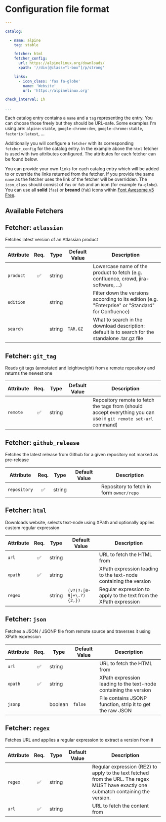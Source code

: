 # Configuration file format

```yaml
---

catalog:

  - name: alpine
    tag: stable

    fetcher: html
    fetcher_config:
      url: https://alpinelinux.org/downloads/
      xpath: '//div[@class="l-box"]/p/strong'

    links:
      - icon_class: 'fas fa-globe'
        name: 'Website'
        url: 'https://alpinelinux.org'

check_interval: 1h

...
```

Each catalog entry contains a `name` and a `tag` representing the entry. You can choose those freely but they should be URL-safe. Some examples I'm using are: `alpine:stable`, `google-chrome:dev`, `google-chrome:stable`, `factorio:latest`, …

Additionally you will configure a `fetcher` with its corresponding `fetcher_config` for the catalog entry. In the example above the `html` fetcher is used with two attributes configured. The attributes for each fetcher can be found below.

You can provide your own `links` for each catalog entry which will be added to or override the links returned from the fetcher. If you provide the same `name` as the fetcher uses the link of the fetcher will be overridden. The `icon_class` should consist of `fas` or `fab` and an icon (for example `fa-globe`). You can use all **solid** (`fas`) or **breand** (`fab`) icons within [Font Awesome v5 Free](https://fontawesome.com/v5.15/icons?d=gallery&s=brands,solid&m=free).

## Available Fetchers

## Fetcher: `atlassian`

Fetches latest version of an Atlassian product

| Attribute | Req. | Type | Default Value | Description |
| --------- | :--: | ---- | ------------- | ----------- |
| `product` | ✅ | string |  | Lowercase name of the product to fetch (e.g. confluence, crowd, jira-software, ...) |
| `edition` |  | string |  | Filter down the versions according to its edition (e.g. "Enterprise" or "Standard" for Confluence) |
| `search` |  | string | `TAR.GZ` | What to search in the download description: default is to search for the standalone .tar.gz file |

## Fetcher: `git_tag`

Reads git tags (annotated and leightweight) from a remote repository and returns the newest one

| Attribute | Req. | Type | Default Value | Description |
| --------- | :--: | ---- | ------------- | ----------- |
| `remote` | ✅ | string |  | Repository remote to fetch the tags from (should accept everything you can use in `git remote set-url` command) |

## Fetcher: `github_release`

Fetches the latest release from Github for a given repository not marked as pre-release

| Attribute | Req. | Type | Default Value | Description |
| --------- | :--: | ---- | ------------- | ----------- |
| `repository` | ✅ | string |  | Repository to fetch in form `owner/repo` |

## Fetcher: `html`

Downloads website, selects text-node using XPath and optionally applies custom regular expression

| Attribute | Req. | Type | Default Value | Description |
| --------- | :--: | ---- | ------------- | ----------- |
| `url` | ✅ | string |  | URL to fetch the HTML from |
| `xpath` | ✅ | string |  | XPath expression leading to the text-node containing the version |
| `regex` |  | string | `(v?(?:[0-9]+\.?){2,})` | Regular expression to apply to the text from the XPath expression |

## Fetcher: `json`

Fetches a JSON / JSONP file from remote source and traverses it using XPath expression

| Attribute | Req. | Type | Default Value | Description |
| --------- | :--: | ---- | ------------- | ----------- |
| `url` | ✅ | string |  | URL to fetch the HTML from |
| `xpath` | ✅ | string |  | XPath expression leading to the text-node containing the version |
| `jsonp` |  | boolean | `false` | File contains JSONP function, strip it to get the raw JSON |

## Fetcher: `regex`

Fetches URL and applies a regular expression to extract a version from it

| Attribute | Req. | Type | Default Value | Description |
| --------- | :--: | ---- | ------------- | ----------- |
| `regex` | ✅ | string |  | Regular expression (RE2) to apply to the text fetched from the URL. The regex MUST have exactly one submatch containing the version. |
| `url` | ✅ | string |  | URL to fetch the content from |



<!-- vim: set ft=markdown : -->
